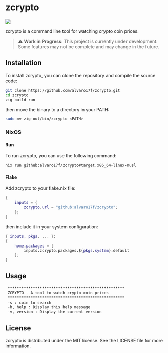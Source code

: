 # zcrypto

![](vhs/zcrypto.gif)

zcrypto is a command line tool for watching crypto coin prices.

> :warning: **Work in Progress**: This project is currently under development. Some features may not be complete and may change in the future.
## Installation

To install zcrypto, you can clone the repository and compile the source code:

```sh
git clone https://github.com/alvaro17f/zcrypto.git
cd zcrypto
zig build run
```

then move the binary to a directory in your PATH:

```sh
sudo mv zig-out/bin/zcrypto <PATH>
```

### NixOS

#### Run
To run zcrypto, you can use the following command:

```sh
nix run github:alvaro17f/zcrypto#target.x86_64-linux-musl
```

#### Flake
Add zcrypto to your flake.nix file:

```nix
{
    inputs = {
        zcrypto.url = "github:alvaro17f/zcrypto";
    };
}
```

then include it in your system configuration:

```nix
{ inputs, pkgs, ... }:
{
    home.packages = [
        inputs.zcrypto.packages.${pkgs.system}.default
    ];
}
```

## Usage
```sh
 ***************************************************
 ZCRYPTO - A tool to watch crypto coin prices
 ***************************************************
 -s : coin to search
 -h, help : Display this help message
 -v, version : Display the current version

```


## License
zcrypto is distributed under the MIT license. See the LICENSE file for more information.
